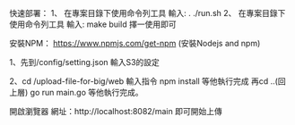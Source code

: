 快速部署：
   1、 在專案目錄下使用命令列工具 輸入: . ./run.sh
   2、 在專案目錄下使用命令列工具 輸入: make build
擇一使用即可



安裝NPM：
https://www.npmjs.com/get-npm
(安裝Nodejs and npm)


1、先到/config/setting.json
   輸入S3的設定

2、cd /upload-file-for-big/web
   輸入指令
   npm install
   等他執行完成
   再cd ..(回上層)
   go run main.go
   等他執行完成。


開啟瀏覽器
網址：http://localhost:8082/main
即可開始上傳



